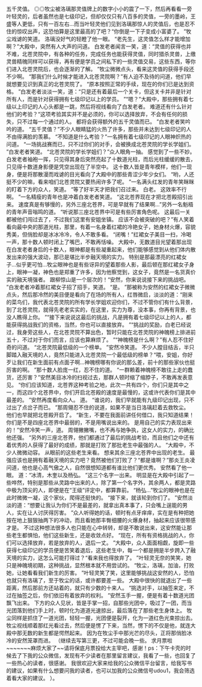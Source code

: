 五千灵值。
◎◎牧尘被洛璃那灵值牌上的数字小小的震了一下，然后再看看一旁叶轻灵的，后者虽然也是七级印记，但却仅仅只有八百多的灵值，一旁的墨岭，王盛等人更低，只有一百左右...而当叶轻灵他们见到洛璃那惊人的灵值后，也是忍不住的惊叹出声，这恐怕算是这里最高的了吧？“你倒是一下子变成小富婆了。
”牧尘戏谑的笑道。
洛璃没好气的轻瞪了他一眼。
“老先生，这灵值怎么样才能增加啊？”大殿中，突然有人大声的问道。
白发老者闻言一笑，道：“灵值的获得也并不难，北苍灵院中，有各种的任务，完成任务也能获得灵值，同时猎杀灵兽，上缴灵兽精魄同样可以获得，再有便是学员之间私下的一些灵值交易，这些东西，等你们进入北苍灵院后，也会逐渐的了解。
”牧尘微微点头，看来这灵值的获得手段还不少啊。
“那我们什么时候才能进入北苍灵院啊？”有人迫不及待的问道，他们早就想要见识到真正的北苍灵院了。
“原本按照正常的手续，现在的你们已是达到资格。
”白发老者淡淡一笑，道：“只是还有着最后一个关卡，但这关卡并非是针对所有人，而是针对获得拥有七级印记以上的学员。
”“嗯？”大殿中，那些拥有着七级以上印记的人心头都是一跳，然后将视线看向了白发老者。
难道还有什么针对他们的考验？“这项考验其实并不是必须的，你可以选择放弃，不会有任何的损失，只不过每一个通过的人。
都将会获得额外的五千灵值而已。
”白发老者笑吟吟的道。
“五千灵值？”不少人眼睛猛的火热了许多，那些并未达到七级印记的人不由得满脸的羡慕。
“不知道是什么考验？”一名拥有着七级印记的人眼神炽热的问道。
“一场挑战赛而已，只不过你们的对手，会被换成北苍灵院的学长学姐们。
”白发老者笑道。
“北苍灵院的学长学姐们？”众人眼角一抽。
感觉到了一些不妙。
白发老者袖袍一挥，只见得其身后突然亮起了十数道光柱，而后光柱缓缓的散去，只见得十数道身影便是凭空出现在了半空中。
这十数人皆是青年模样，他们一现身，便是将那散漫而戏谑的目光看向了大殿中的那些青涩少年少女们。
“哟，人还挺不少的嘛，看来咱们北苍灵院又要热闹许多了呢。
”一名满头红发的青年笑眯眯的盯着下方的众人，笑道。
“等了好半天才把我们召过来。
白老。
这效率不行啊。
”一名精瘦的青年也是冲着白发老者笑道。
“这北苍界现在才把北苍殿招引出来。
速度真是有够慢的，另外三座北苍界，可是早就有了结果啊...”另外一名魁梧的青年声音嗡鸣的道。
“听说那三座北苍界中可是有些厉害角色呢。
这最后一关都被他们闯过去了，不过我们这里有安姐坐镇。
应该不会被突破的吧？”有人笑着看向最中央的那道光柱，那里，有着一名身着红裙的冷艳女子，她身材火爆，容貌秀美，但俏脸却是冰冰冷冷，令人不敢多看。
“闭嘴！”红裙女子美目一扫，冷喝一声，那十数人顿时闭上了嘴巴，不敢再恬噪。
大殿中，无数道目光望着那出现在白发老者身后的十数人，眼神都是有些凝重起来，他们能够感觉到从他们体内散发出来的强大波动，那已是堪比半步融天境的实力。
特别是那最漂亮的红裙女子...似乎更可怕...牧尘眼神也是有些讶异的望着那些人影，最后顿在那红裙女子身上，眼神一凝，神色也是郑重了许多，因为他察觉到，这女子，竟然是一名货真价实的融天境强者。
跟柳惊山是一个层次的！“安然，你来说说接下来的挑战吧。
”白发老者冲着那红裙女子招了招手，笑道。
“是。
”那被称为安然的红裙女子微微点头，然后那冷然的美目便是看向了在场的所有人，红唇微启，淡淡的道：“刚来的菜鸟们，我代表北苍灵院的所有学长学姐欢迎你们，不过不管你们有什么背景，到了北苍灵院，就得先老老实实的，在这里，实力为尊，没本事，你再有背景，也没人瞧得上你。
”“接下来说说这最后的挑战，凡是拥有着七级印记以上的人，都能获得挑战我们的资格，当然，你也可以直接放弃。
”“挑战的奖励，白老已经说过，我身旁这些人，在北苍灵院不算出色，暂时只能在北苍灵院的神魄榜上排进前五十，不过对于你们而言，应该也算麻烦了。
”“神魄榜是什么啊？”有人忍不住好奇的问道。
“北苍灵院最低级的一个榜单。
”安然冷笑道。
不少人膛目结舌，半只脚踏入融天境的人，竟然只能进入北苍灵院一个最低级的榜单？“喂，安姐，你好歹让我们在新生面前有点面子啊...神魄榜哪有你说的那么差，前十的那些家伙也挺厉害的啊。
”那十数人脸庞一红，忍不住的道。
“一群赖着神魄榜不敢往上走的蠢货，还厉害？”安然美目冰冷的扫视过去，那群人顿时缩了缩脖子，不敢再发表意见。
“你们应该知道，北苍界这种考验之地，此次一共有四个，你们只是其中之一，而这四个北苍界中，你们开启北苍殿的速度是最慢的，这或许代表你们是其中最差的。
”安然再度看向众人。
道。
“谁说的，我们早就能有九级印记出现，只不过出了点岔子而已。
”那周翎忍不住的说道，如果不是当日洛璃赶着去救牧尘。
他们也早就把北苍殿开启了。
“新生，不要在我面前讲任何借口，我只知道结果！你们是不是四座北苍界中最弱的，不是用嘴说出来的。
是用自己的实力表现出来的！”安然冷笑一声，道。
周翎撇撇嘴，也不再与她争执，这女人的实力，的确比他还强。
“另外的三座北苍界，他们都通过了最后的挑战考验，而且他们之中还有着优秀的人获得了最好的成绩，那就是打败了那批老生中最强的人。
”大殿中，不少人微微动容。
从眼前的这些老生来看。
想来其余三座北苍界中出现的老生。
最强应该也是拥有着融天境的实力吧？竟然被他们打败了？“都是谁啊？”那炎王炎凌问道，他也是心高气傲之人，自然很想知道都有谁比他们更优秀。
安然看了他一眼。
道：“冰清，木奎以及杨弘。
”这三个名字一出来。
明显是在大殿中引起了一些哗然，特别是那些从灵路中出来的人，除了第一个名字外，其余两人，都是灵路中极为顶尖的人，即便是在“王级”评定中，都算靠前。
“杨弘...”牧尘的眼神也是在此时微微一凝，这个家伙，爬得还挺快的。
“接下来，就该轮到你们了。
”安然淡淡的道：“想要让我认为你们不是最差的，就拿出真本事了，只会嘴上逞能的男人，实在让人讨厌得厉害。
”众人听得她的话，顿时有点牙痒痒，实在是有种把她按在地上狠狠抽两下的冲动，而且看她那丰臀细腰的火爆身材，抽起来应该很带感才是。
不过这种想法很多人也只能在心中转转，却是不敢说出来，这安然能让那些老生都惧怕，他们这些新生，还是收敛点好。
“现在，所有有资格挑战的人，你们可以选择放弃，若是放弃的人，退后一丈。
”大殿中，众人面面相觑，旋即一些获得七级印记的学员便是苦笑着退后，这些老生中，每一个都是拥是半步跨入了融天境的实力，这怎么可能打得过？“看来我也得放弃了。
”叶轻灵无奈的笑笑，她只是神魄境初期，这种挑战，显然根本就不用尝试的。
“牧尘，洛璃，加油，打败她，让她看看我们新生的厉害。
”叶轻灵笑了笑，这里能够挑战这安然的人，恐怕也就只有洛璃了，至于牧尘的话，或许都要差一些。
大殿中很快的就退出了一些距离，然后那前方还站着的，就只有少数的十来人。
“挑选对手，以抽签来定，不过在抽签之后，你们依旧有着放弃的权利。
”安然玉手一握，便是有着十数道光团飘飞出来。
下方的众人见状，皆是手掌一招，自那些光团中，吸过了一团，而当光团落到他们手上时，顿时化为道道光速掠出，最后落在了那些老生身体上。
牧尘同样是抓住了一道光团，轻轻一握，光团便是裂开，化为一道红色光束掠出去。
牧尘视线顺着那红光看过去，然后便是愣了下来，当然，愣下的不仅是他，就连大殿中那无数的新生都是愕然起来。
因为在牧尘手中那光芒的尽头，正将那俏脸冰冷的安然笼罩而进。
（继续去写第三更，不过可能会晚一些。
求月票啦~~~~~~~麻烦大家了~~请将保底月票投给大主宰吧，感谢！ps：下午卡壳的时候去了下我的公众微信，发现有不少读者在那里留言建议，我看了一些，也回复了一些热心的读者，很感谢。
我很欢迎大家来给我的公众微信平台留言，给我写书的建议，如果有什么想要问我的读者，也可以加我的公众微信号udou1，我会筛选着看大家的建议。
）。
